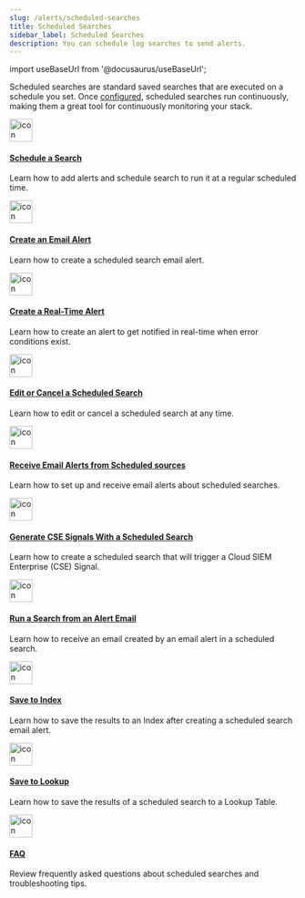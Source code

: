 ```yaml
---
slug: /alerts/scheduled-searches
title: Scheduled Searches
sidebar_label: Scheduled Searches
description: You can schedule log searches to send alerts.
---
```


import useBaseUrl from '@docusaurus/useBaseUrl';

Scheduled searches are standard saved searches that are executed on a schedule you set. Once [configured](schedule-search.md), scheduled searches run continuously, making them a great tool for continuously monitoring your stack.

<div className="box-wrapper">
<div className="box smallbox card">
  <div className="container">
  <a href="/docs/alerts/scheduled-searches/schedule-search"><img src={useBaseUrl('img/icons/general/calendar.png')} alt="icon" width="40"/><h4>Schedule a Search</h4></a>
  <p>Learn how to add alerts and schedule search to run it at a regular scheduled time.</p>
  </div>
</div>
<div className="box smallbox card">
  <div className="container">
  <a href="/docs/alerts/scheduled-searches/create-email-alert"><img src={useBaseUrl('img/icons/general/calendar.png')} alt="icon" width="40"/><h4>Create an Email Alert</h4></a>
  <p>Learn how to create a scheduled search email alert.</p>
  </div>
</div>
<div className="box smallbox card">
  <div className="container">
  <a href="/docs/alerts/scheduled-searches/create-real-time-alert"><img src={useBaseUrl('img/icons/general/calendar.png')} alt="icon" width="40"/><h4>Create a Real-Time Alert</h4></a>
  <p>Learn how to create an alert to get notified in real-time when error conditions exist.</p>
  </div>
</div>
<div className="box smallbox card">
  <div className="container">
  <a href="/docs/alerts/scheduled-searches/edit-cancel"><img src={useBaseUrl('img/icons/general/calendar.png')} alt="icon" width="40"/><h4>Edit or Cancel a Scheduled Search</h4></a>
  <p>Learn how to edit or cancel a scheduled search at any time.</p>
  </div>
</div>
<div className="box smallbox card">
  <div className="container">
  <a href="/docs/alerts/scheduled-searches/receive-email-alerts"><img src={useBaseUrl('img/icons/general/calendar.png')} alt="icon" width="40"/><h4>Receive Email Alerts from Scheduled sources</h4></a>
  <p>Learn how to set up and receive email alerts about scheduled searches.</p>
  </div>
</div>
<div className="box smallbox card">
  <div className="container">
  <a href="/docs/alerts/scheduled-searches/generate-cse-signals"><img src={useBaseUrl('img/icons/general/calendar.png')} alt="icon" width="40"/><h4>Generate CSE Signals With a Scheduled Search</h4></a>
  <p>Learn how to create a scheduled search that will trigger a Cloud SIEM Enterprise (CSE) Signal.</p>
  </div>
</div>
<div className="box smallbox card">
  <div className="container">
  <a href="/docs/alerts/scheduled-searches/run-search-from-alert-email"><img src={useBaseUrl('img/icons/general/calendar.png')} alt="icon" width="40"/><h4>Run a Search from an Alert Email</h4></a>
  <p>Learn how to receive an email created by an email alert in a scheduled search.</p>
  </div>
</div>
<div className="box smallbox card">
  <div className="container">
  <a href="/docs/alerts/scheduled-searches/save-to-index"><img src={useBaseUrl('img/icons/general/calendar.png')} alt="icon" width="40"/><h4>Save to Index</h4></a>
  <p>Learn how to save the results to an Index after creating a scheduled search email alert.</p>
  </div>
</div>
<div className="box smallbox card">
  <div className="container">
  <a href="/docs/alerts/scheduled-searches/save-to-lookup"><img src={useBaseUrl('img/icons/general/calendar.png')} alt="icon" width="40"/><h4>Save to Lookup</h4></a>
  <p>Learn how to save the results of a scheduled search to a Lookup Table.</p>
  </div>
</div>
<div className="box smallbox card">
  <div className="container">
  <a href="/docs/alerts/scheduled-searches/faq"><img src={useBaseUrl('img/icons/general/calendar.png')} alt="icon" width="40"/><h4>FAQ</h4></a>
  <p>Review frequently asked questions about scheduled searches and troubleshooting tips.</p>
  </div>
</div>
</div>
